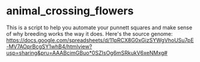# animal_crossing_flowers
This is a script to help you automate your punnett squares and make sense of why breeding works the way it does.
Here's the source genome: https://docs.google.com/spreadsheets/d/11pRCX8G0xGizSYWgVhoUSu7pE-MV7AOprBcgSY1whB4/htmlview?usp=sharing&pru=AAABcimGBuo*0SZIsOg6mSRkukV6xeNMxg#
